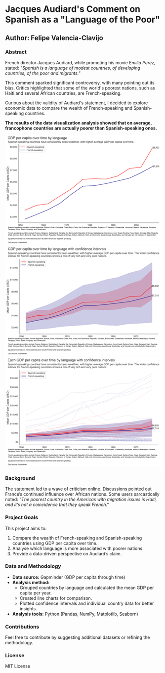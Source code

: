 # Jacques Audiard's Comment on Spanish as a "Language of the Poor"

## Author: Felipe Valencia-Clavijo

### Abstract
French director Jacques Audiard, while promoting his movie *Emilia Perez*, stated: *"Spanish is a language of modest countries, of developing countries, of the poor and migrants."* 

This comment sparked significant controversy, with many pointing out its bias. Critics highlighted that some of the world's poorest nations, such as Haiti and several African countries, are French-speaking. 

Curious about the validity of Audiard's statement, I decided to explore economic data to compare the wealth of French-speaking and Spanish-speaking countries.

__The results of the data visualization analysis showed that on average, francophone countries are actually poorer than Spanish-speaking ones.__

![GDP per capita over time by language](/plot1_en.png)
![GDP per capita over time by language with confidence intervals](/plot2_en.png)
![GDP per capita over time by language with confidence intervals including all countries](/plot3_en.png)

### Background
The statement led to a wave of criticism online. Discussions pointed out France’s continued influence over African nations. Some users sarcastically noted: *"The poorest country in the Americas with migration issues is Haiti, and it’s not a coincidence that they speak French."*

### Project Goals
This project aims to:
1. Compare the wealth of French-speaking and Spanish-speaking countries using GDP per capita over time.
2. Analyse which language is more associated with poorer nations.
3. Provide a data-driven perspective on Audiard’s claim.

### Data and Methodology
- **Data source:** Gapminder (GDP per capita through time)
- **Analysis method:**
  - Grouped countries by language and calculated the mean GDP per capita per year.
  - Created line charts for comparison.
  - Plotted confidence intervals and individual country data for better insights.
- **Analysis tools:** Python (Pandas, NumPy, Matplotlib, Seaborn)

### Contributions
Feel free to contribute by suggesting additional datasets or refining the methodology.

### License
MIT License